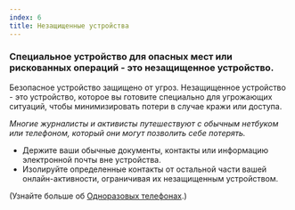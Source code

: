 ```yaml
---
index: 6
title: Незащищенные устройства
---
```

### Специальное устройство для опасных мест или рискованных операций - это незащищенное устройство.

Безопасное устройство защищено от угроз. Незащищенное устройство - это устройство, которое вы готовите специально для угрожающих ситуаций, чтобы минимизировать потери в случае кражи или доступа.

*Многие журналисты и активисты путешествуют с обычным нетбуком или телефоном, который они могут позволить себе потерять.*

*   Держите ваши обычные документы, контакты или информацию электронной почты вне устройства.
* Изолируйте определенные контакты от остальной части вашей онлайн-активности, ограничивая их незащищенным устройством.

(Узнайте больше об [Одноразовых телефонах](umbrella://communications/mobile-phones/beginner/s_burner-phones.md).)
